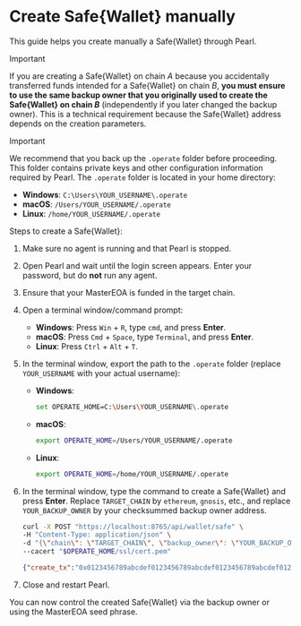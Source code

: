 # Create Safe{Wallet} manually

This guide helps you create manually a Safe{Wallet} through Pearl.

> [!IMPORTANT]
> If you are creating a Safe{Wallet} on chain *A* because you accidentally transferred funds intended for a
> Safe{Wallet} on chain *B*, **you must ensure to use the same backup owner that you originally used to
> create the Safe{Wallet} on chain *B*** (independently if you later changed the backup owner). This is a
> technical requirement because the Safe{Wallet} address depends on the creation parameters.


> [!IMPORTANT]
> We recommend that you back up the `.operate` folder before proceeding. This folder contains private keys and other configuration information required by Pearl. The `.operate` folder is located in your home directory:
>
> - **Windows**: `C:\Users\YOUR_USERNAME\.operate`
> - **macOS**: `/Users/YOUR_USERNAME/.operate`
> - **Linux**: `/home/YOUR_USERNAME/.operate`

Steps to create a Safe{Wallet}:

1. Make sure no agent is running and that Pearl is stopped.
2. Open Pearl and wait until the login screen appears. Enter your password, but do **not** run any agent.
3. Ensure that your MasterEOA is funded in the target chain.
4. Open a terminal window/command prompt:
   - **Windows**: Press `Win` + `R`, type `cmd`, and press **Enter**.  
   - **macOS**: Press `Cmd` + `Space`, type `Terminal`, and press **Enter**.  
   - **Linux**: Press `Ctrl` + `Alt` + `T`.  
5. In the terminal window, export the path to the `.operate` folder (replace `YOUR_USERNAME` with your actual username):
   - **Windows**:

        ```bash
        set OPERATE_HOME=C:\Users\YOUR_USERNAME\.operate
        ```

   - **macOS**:

        ```bash
        export OPERATE_HOME=/Users/YOUR_USERNAME/.operate
        ```

   - **Linux**:

        ```bash
        export OPERATE_HOME=/home/YOUR_USERNAME/.operate
        ```

6. In the terminal window, type the command to create a Safe{Wallet} and press **Enter**. Replace `TARGET_CHAIN` by `ethereum`, `gnosis`, etc., and replace `YOUR_BACKUP_OWNER` by your checksummed backup owner address.

    ```bash
    curl -X POST "https://localhost:8765/api/wallet/safe" \
    -H "Content-Type: application/json" \
    -d "{\"chain\": \"TARGET_CHAIN\", \"backup_owner\": \"YOUR_BACKUP_OWNER\", \"initial_funds\": {} }" \
    --cacert "$OPERATE_HOME/ssl/cert.pem"
    ```

    ```json
    {"create_tx":"0x0123456789abcdef0123456789abcdef0123456789abcdef0123456789abcdef","transfer_txs":{},"safe":"0xabcdefabcdefabcdefabcdefabcdefabcdefabcd","message":"Safe created!"}
    ```

7. Close and restart Pearl.

You can now control the created Safe{Wallet} via the backup owner or using the MasterEOA seed phrase.
